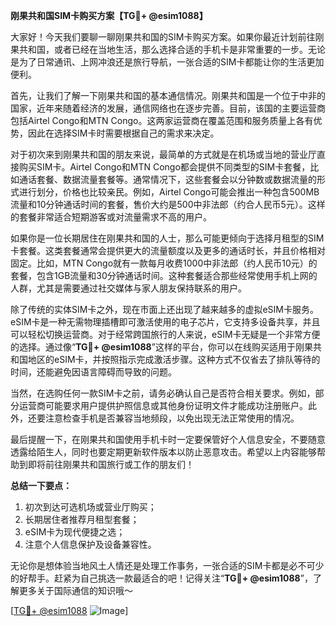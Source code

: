 **刚果共和国SIM卡购买方案【TG💪+ @esim1088】**

大家好！今天我们要聊一聊刚果共和国的SIM卡购买方案。如果你最近计划前往刚果共和国，或者已经在当地生活，那么选择合适的手机卡是非常重要的一步。无论是为了日常通讯、上网冲浪还是旅行导航，一张合适的SIM卡都能让你的生活更加便利。

首先，让我们了解一下刚果共和国的基本通信情况。刚果共和国是一个位于中非的国家，近年来随着经济的发展，通信网络也在逐步完善。目前，该国的主要运营商包括Airtel Congo和MTN Congo。这两家运营商在覆盖范围和服务质量上各有优势，因此在选择SIM卡时需要根据自己的需求来决定。

对于初次来到刚果共和国的朋友来说，最简单的方式就是在机场或当地的营业厅直接购买SIM卡。Airtel Congo和MTN Congo都会提供不同类型的SIM卡套餐，比如通话套餐、数据流量套餐等。通常情况下，这些套餐会以分钟数或数据流量的形式进行划分，价格也比较亲民。例如，Airtel Congo可能会推出一种包含500MB流量和10分钟通话时间的套餐，售价大约是500中非法郎（约合人民币5元）。这样的套餐非常适合短期游客或对流量需求不高的用户。

如果你是一位长期居住在刚果共和国的人士，那么可能更倾向于选择月租型的SIM卡套餐。这类套餐通常会提供更大的流量额度以及更多的通话时长，并且价格相对固定。比如，MTN Congo就有一款每月收费1000中非法郎（约人民币10元）的套餐，包含1GB流量和30分钟通话时间。这种套餐适合那些经常使用手机上网的人群，尤其是需要通过社交媒体与家人朋友保持联系的用户。

除了传统的实体SIM卡之外，现在市面上还出现了越来越多的虚拟eSIM卡服务。eSIM卡是一种无需物理插槽即可激活使用的电子芯片，它支持多设备共享，并且可以轻松切换运营商。对于经常跨国旅行的人来说，eSIM卡无疑是一个非常方便的选择。通过像“**TG💪+ @esim1088**”这样的平台，你可以在线购买适用于刚果共和国地区的eSIM卡，并按照指示完成激活步骤。这种方式不仅省去了排队等待的时间，还能避免因语言障碍而导致的问题。

当然，在选购任何一款SIM卡之前，请务必确认自己是否符合相关要求。例如，部分运营商可能要求用户提供护照信息或其他身份证明文件才能成功注册账户。此外，还要注意检查手机是否兼容当地频段，以免出现无法正常使用的情况。

最后提醒一下，在刚果共和国使用手机卡时一定要保管好个人信息安全，不要随意透露给陌生人，同时也要定期更新软件版本以防止恶意攻击。希望以上内容能够帮助到即将前往刚果共和国旅行或工作的朋友们！

**总结一下要点：**
1. 初次到达可选机场或营业厅购买；
2. 长期居住者推荐月租型套餐；
3. eSIM卡为现代便捷之选；
4. 注意个人信息保护及设备兼容性。

无论你是想体验当地风土人情还是处理工作事务，一张合适的SIM卡都是必不可少的好帮手。赶紧为自己挑选一款最适合的吧！记得关注“**TG💪+ @esim1088**”，了解更多关于国际通信的知识哦～

[[TG💪+ @esim1088](https://t.me/s/esim1088) ![Image](https://i.postimg.cc/4NQfJmqS/Snipaste-2025-05-13-00-14-12.png)]